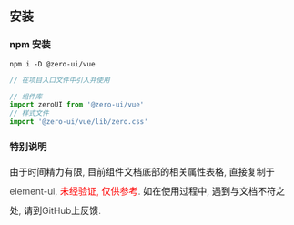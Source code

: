 ## 安装


### npm 安装
```
npm i -D @zero-ui/vue
```
``` javascript 
// 在项目入口文件中引入并使用

// 组件库
import zeroUI from '@zero-ui/vue'
// 样式文件
import '@zero-ui/vue/lib/zero.css'

```

### 特别说明
<p style="font-size: 16px;font-weight: 300;line-height: 34px;">
由于时间精力有限, 目前组件文档底部的相关属性表格, 直接复制于element-ui, 
<span style="color:red;">未经验证, 仅供参考</span>. 如在使用过程中, 遇到与文档不符之处, <a href="https://github.com/kscript/zero/issues" target="_blank" style="text-decoration: none;">请到GitHub上反馈</a>.
</p>